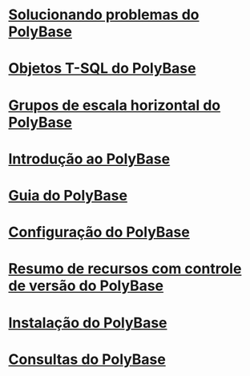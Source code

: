 # [Solucionando problemas do PolyBase](polybase-troubleshooting.md)
# [Objetos T-SQL do PolyBase](polybase-t-sql-objects.md)
# [Grupos de escala horizontal do PolyBase](polybase-scale-out-groups.md)
# [Introdução ao PolyBase](get-started-with-polybase.md)
# [Guia do PolyBase](polybase-guide.md)
# [Configuração do PolyBase](polybase-configuration.md)
# [Resumo de recursos com controle de versão do PolyBase](polybase-versioned-feature-summary.md)
# [Instalação do PolyBase](polybase-installation.md)
# [Consultas do PolyBase](polybase-queries.md)

